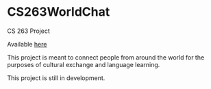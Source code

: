 CS263WorldChat
==============

CS 263 Project

Available [here](http://www.worldchat263.appspot.com)

This project is meant to connect people from around the world for the purposes of cultural exchange and language learning.  

This project is still in development.